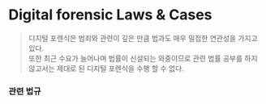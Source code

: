 # Digital forensic Laws & Cases
>디지털 포렌식은 범죄와 관련이 깊은 만큼 법과도 매우 밀접한 연관성을 가지고 있다.  
또한 최근 수요가 늘어나며 법률이 신설되는 와중이므로 관련 법률 공부를 하지 않고서는 제대로 된 디지털 포렌식을 수행 할 수 없다.

### 관련 법규
